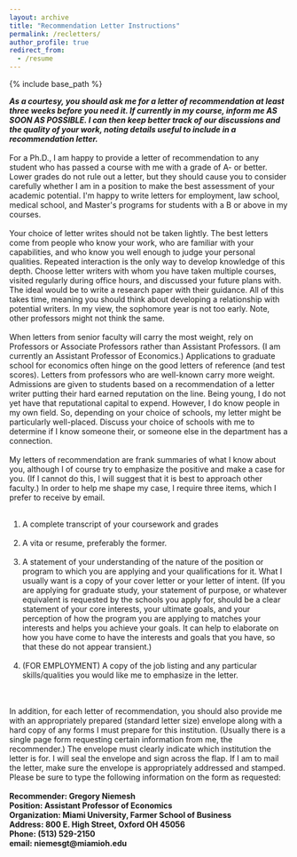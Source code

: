 ```yaml
---
layout: archive
title: "Recommendation Letter Instructions"
permalink: /recletters/
author_profile: true
redirect_from:
  - /resume
---
```


{% include base_path %}


<i><b>As a courtesy, you should ask me for a letter of recommendation at least three weeks before you need it. If currently in my course, inform me AS SOON AS POSSIBLE. I can then keep better track of our discussions and the quality of your work, noting details useful to include in a recommendation letter.</b> </i>
<br />
<br />
For a Ph.D., I am happy to provide a letter of recommendation to any student who has passed a course with me with a grade of A- or better. Lower grades do not rule out a letter, but they should cause you to consider carefully whether I am in a position to make the best assessment of your academic potential. I'm happy to write letters for employment, law school, medical school, and Master's programs for students with a B or above in my courses.
<br />
<br />
Your choice of letter writes should not be taken lightly. The best letters come from people who know your work, who are familiar with your capabilities, and who know you well enough to judge your personal qualities. Repeated interaction is the only way to develop knowledge of this depth. Choose letter writers with whom you have taken multiple courses, visited regularly during office hours, and discussed your future plans with. The ideal would be to write a research paper with their guidance. All of this takes time, meaning you should think about developing a relationship with potential writers. In my view, the sophomore year is not too early. Note, other professors might not think the same.
<br />
<br />
When letters from senior faculty will carry the most weight, rely on Professors or Associate Professors rather than Assistant Professors. (I am currently an Assistant Professor of Economics.) Applications to graduate school for economics often hinge on the good letters of reference (and test scores). Letters from professors who are well-known carry more weight. Admissions are given to students based on a recommendation of a letter writer putting their hard earned reputation on the line. Being young, I do not yet have that reputational capital to expend. However, I do know people in my own field. So, depending on your choice of schools, my letter might be particularly well-placed. Discuss your choice of schools with me to determine if I know someone their, or someone else in the department has a connection. 
<br />
<br />
My letters of recommendation are frank summaries of what I know about you, although I of course try to emphasize the positive and make a case for you. (If I cannot do this, I will suggest that it is best to approach other faculty.) In order to help me shape my case, I require three items, which I prefer to receive by email.<br /><br />
1.	A complete transcript of your coursework and grades<br /><br />
2.	A vita or resume, preferably the former.<br /><br />
3.	A statement of your understanding of the nature of the position or program to which you are applying and your qualifications for it. What I usually want is a copy of your cover letter or your letter of intent. (If you are applying for graduate study, your statement of purpose, or whatever equivalent is requested by the schools you apply for, should be a clear statement of your core interests, your ultimate goals, and your perception of how the program you are applying to matches your interests and helps you achieve your goals. It can help to elaborate on how you have come to have the interests and goals that you have, so that these do not appear transient.)<br /><br />
4.	(FOR EMPLOYMENT) A copy of the job listing and any particular skills/qualities you would like me to emphasize in the letter. 
<br />
<br />
In addition, for each letter of recommendation, you should also provide me with an appropriately prepared (standard letter size) envelope along with a hard copy of any forms I must prepare for this institution. (Usually there is a single page form requesting certain information from me, the recommender.) The envelope must clearly indicate which institution the letter is for. I will seal the envelope and sign across the flap. If I am to mail the letter, make sure the envelope is appropriately addressed and stamped. Please be sure to type the following information on the form as requested:
<br />
<br />
<b>Recommender:  Gregory Niemesh </b><br />
<b>Position:   Assistant Professor of Economics</b> <br />
<b>Organization: Miami University, Farmer School of Business</b> <br />
<b>Address:    800 E. High Street, Oxford OH 45056</b><br />
<b>Phone:     (513) 529-2150</b><br />
<b>email:     niemesgt@miamioh.edu</b> <br />


  
